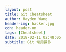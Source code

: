 ```yaml
---
layout: post
title: Git Cheatsheet
author: Hayden Wang
header-img: hacker.jpg
cdn: header-on
tags: [Cheatsheet]
date: 2018-02-11 02:48:05
subtitle: Git 常用操作
---
```



